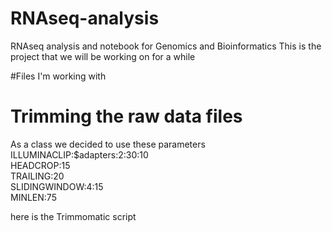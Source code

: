 # RNAseq-analysis
RNAseq analysis and notebook for Genomics and Bioinformatics 
This is the project that we will be working on for a while 

#Files I'm working with


# Trimming the raw data files 
As a class we decided to use these parameters \
ILLUMINACLIP:$adapters:2:30:10 \
HEADCROP:15 \
TRAILING:20 \
SLIDINGWINDOW:4:15 \
MINLEN:75

here is the Trimmomatic script 
